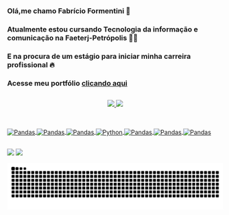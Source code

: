 ### Olá,me chamo Fabrício Formentini 👋
### Atualmente estou cursando Tecnologia da informação e comunicação na Faeterj-Petrópolis 👨‍🎓
### E na procura de um estágio para iniciar minha carreira profissional 🔥
### Acesse meu portfólio <a href="https://formentiniportfolio.netlify.app/" target = _blank>clicando aqui</a>

## 

<div align="center">
  <a href="https://github.com/fabriciohof">
  <img height="180em" src="https://github-readme-stats.vercel.app/api?username=fabriciohof&show_icons=true&theme=dracula&include_all_commits=true&count_private=true"/>
  <img height="180em" src="https://github-readme-stats.vercel.app/api/top-langs/?username=fabriciohof&layout=compact&langs_count=7&theme=dracula"/>
</div>

##

<div style="display: inline_block"><br>
  <img align="center" alt="Pandas" height="60" width="110" src="https://cdn.jsdelivr.net/gh/devicons/devicon@latest/icons/html5/html5-original-wordmark.svg">
  <img align="center" alt="Pandas" height="60" width="110" src="https://cdn.jsdelivr.net/gh/devicons/devicon@latest/icons/css3/css3-original-wordmark.svg">
  <img align="center" alt="Pandas" height="60" width="110" src="https://cdn.jsdelivr.net/gh/devicons/devicon@latest/icons/javascript/javascript-original.svg">
  <img align="center" alt="Python" height="60" width="110" src="https://cdn.jsdelivr.net/gh/devicons/devicon/icons/python/python-original-wordmark.svg" >
  <img align="center" alt="Pandas" height="60" width="110" src="https://cdn.jsdelivr.net/gh/devicons/devicon@latest/icons/django/django-plain-wordmark.svg">
  <img align="center" alt="Pandas" height="60" width="110" src="https://cdn.jsdelivr.net/gh/devicons/devicon/icons/pandas/pandas-original-wordmark.svg">
  <img align="center" alt="Pandas" height="60" width="110" src="https://cdn.jsdelivr.net/gh/devicons/devicon@latest/icons/git/git-original-wordmark.svg">
  
  
  
</div>

##

<div> 
  <a href="https://www.instagram.com/fabriciohof/?hl=pt-br" target="_blank"><img src="https://img.shields.io/badge/Instagram-E4405F?style=for-the-badge&logo=instagram&logoColor=white" target="_blank"></a>
  <a href="https://www.linkedin.com/in/fformentini/" target="_blank"><img src="https://img.shields.io/badge/LinkedIn-0077B5?style=for-the-badge&logo=linkedin&logoColor=white" target="_blank"></a>
  
  ![Snake animation](https://github.com/fabriciohof/fabriciohof/blob/output/github-contribution-grid-snake.svg)
  
</div>
  
